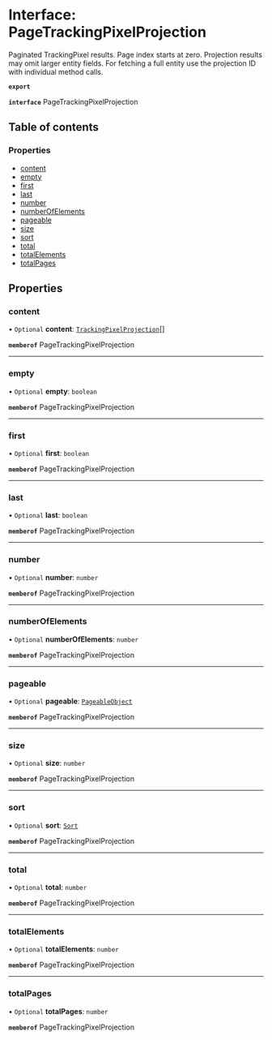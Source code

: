 # Interface: PageTrackingPixelProjection

Paginated TrackingPixel results. Page index starts at zero. Projection results may omit larger entity fields. For fetching a full entity use the projection ID with individual method calls.

**`export`**

**`interface`** PageTrackingPixelProjection

## Table of contents

### Properties

- [content](PageTrackingPixelProjection.md#content)
- [empty](PageTrackingPixelProjection.md#empty)
- [first](PageTrackingPixelProjection.md#first)
- [last](PageTrackingPixelProjection.md#last)
- [number](PageTrackingPixelProjection.md#number)
- [numberOfElements](PageTrackingPixelProjection.md#numberofelements)
- [pageable](PageTrackingPixelProjection.md#pageable)
- [size](PageTrackingPixelProjection.md#size)
- [sort](PageTrackingPixelProjection.md#sort)
- [total](PageTrackingPixelProjection.md#total)
- [totalElements](PageTrackingPixelProjection.md#totalelements)
- [totalPages](PageTrackingPixelProjection.md#totalpages)

## Properties

### content

• `Optional` **content**: [`TrackingPixelProjection`](TrackingPixelProjection.md)[]

**`memberof`** PageTrackingPixelProjection

___

### empty

• `Optional` **empty**: `boolean`

**`memberof`** PageTrackingPixelProjection

___

### first

• `Optional` **first**: `boolean`

**`memberof`** PageTrackingPixelProjection

___

### last

• `Optional` **last**: `boolean`

**`memberof`** PageTrackingPixelProjection

___

### number

• `Optional` **number**: `number`

**`memberof`** PageTrackingPixelProjection

___

### numberOfElements

• `Optional` **numberOfElements**: `number`

**`memberof`** PageTrackingPixelProjection

___

### pageable

• `Optional` **pageable**: [`PageableObject`](PageableObject.md)

**`memberof`** PageTrackingPixelProjection

___

### size

• `Optional` **size**: `number`

**`memberof`** PageTrackingPixelProjection

___

### sort

• `Optional` **sort**: [`Sort`](Sort.md)

**`memberof`** PageTrackingPixelProjection

___

### total

• `Optional` **total**: `number`

**`memberof`** PageTrackingPixelProjection

___

### totalElements

• `Optional` **totalElements**: `number`

**`memberof`** PageTrackingPixelProjection

___

### totalPages

• `Optional` **totalPages**: `number`

**`memberof`** PageTrackingPixelProjection

